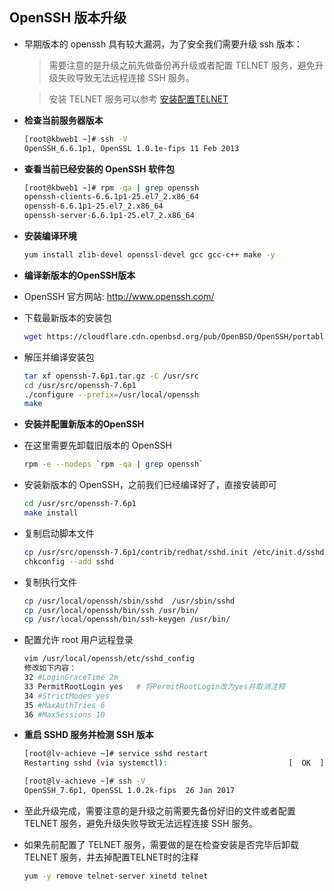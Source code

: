 ## OpenSSH 版本升级
- 早期版本的 openssh 具有较大漏洞，为了安全我们需要升级 ssh 版本：
  
  > 需要注意的是升级之前先做备份再升级或者配置 TELNET 服务，避免升级失败导致无法远程连接 SSH 服务。

  > 安装 TELNET 服务可以参考 [安装配置TELNET](linux-telnet-installation.md)

- **检查当前服务器版本**
  
  ```bash
  [root@kbweb1 ~]# ssh -V
  OpenSSH_6.6.1p1, OpenSSL 1.0.1e-fips 11 Feb 2013
  ```
- **查看当前已经安装的 OpenSSH 软件包**
  
  ```bash
  [root@kbweb1 ~]# rpm -qa | grep openssh
  openssh-clients-6.6.1p1-25.el7_2.x86_64
  openssh-6.6.1p1-25.el7_2.x86_64
  openssh-server-6.6.1p1-25.el7_2.x86_64
  ```
- **安装编译环境**
  
  ```bash
  yum install zlib-devel openssl-devel gcc gcc-c++ make -y
  ```
- **编译新版本的OpenSSH版本**
- OpenSSH 官方网站: <http://www.openssh.com/>
- 下载最新版本的安装包
  
  ```bash
  wget https://cloudflare.cdn.openbsd.org/pub/OpenBSD/OpenSSH/portable/openssh-7.6p1.tar.gz
  ```
- 解压并编译安装包
  
  ```bash
  tar xf openssh-7.6p1.tar.gz -C /usr/src
  cd /usr/src/openssh-7.6p1
  ./configure --prefix=/usr/local/openssh
  make
  ```
- **安装并配置新版本的OpenSSH**
- 在这里需要先卸载旧版本的 OpenSSH
  
  ```bash
  rpm -e --nodeps `rpm -qa | grep openssh`
  ```
- 安装新版本的 OpenSSH，之前我们已经编译好了，直接安装即可
  
  ```bash
  cd /usr/src/openssh-7.6p1
  make install
  ```
- 复制启动脚本文件
  
  ```bash
  cp /usr/src/openssh-7.6p1/contrib/redhat/sshd.init /etc/init.d/sshd
  chkconfig --add sshd
  ```
- 复制执行文件
  
  ```bash
  cp /usr/local/openssh/sbin/sshd  /usr/sbin/sshd
  cp /usr/local/openssh/bin/ssh /usr/bin/
  cp /usr/local/openssh/bin/ssh-keygen /usr/bin/
  ```
- 配置允许 root 用户远程登录
  
  ```bash
  vim /usr/local/openssh/etc/sshd_config
  修改如下内容： 
  32 #LoginGraceTime 2m
  33 PermitRootLogin yes   # 将PermitRootLogin改为yes并取消注释
  34 #StrictModes yes
  35 #MaxAuthTries 6
  36 #MaxSessions 10
  ```
- **重启 SSHD 服务并检测 SSH 版本**
  
  ```bash
  [root@lv-achieve ~]# service sshd restart
  Restarting sshd (via systemctl):                           [  OK  ]
  
  [root@lv-achieve ~]# ssh -V
  OpenSSH_7.6p1, OpenSSL 1.0.2k-fips  26 Jan 2017
  ```
- 至此升级完成，需要注意的是升级之前需要先备份好旧的文件或者配置 TELNET 服务，避免升级失败导致无法远程连接 SSH 服务。
- 如果先前配置了 TELNET 服务，需要做的是在检查安装是否完毕后卸载 TELNET 服务，并去掉配置TELNET时的注释
  
  ```bash
  yum -y remove telnet-server xinetd telnet
  ```
  


